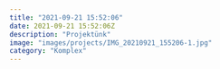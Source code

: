 ```yaml
---
title: "2021-09-21 15:52:06"
date: 2021-09-21 15:52:06Z
description: "Projektünk"
image: "images/projects/IMG_20210921_155206-1.jpg"
category: "Komplex"
---
```

